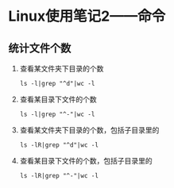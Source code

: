 # Linux使用笔记2——命令

## 统计文件个数

1. 查看某文件夹下目录的个数

	```
	ls -l|grep "^d"|wc -l
	```
	
2. 查看某目录下文件的个数

	```
	ls -l|grep "^-"|wc -l
	```
	
3. 查看某文件夹下目录的个数，包括子目录里的

	```
	ls -lR|grep "^d"|wc -l
	```
	
4. 查看某目录下文件的个数，包括子目录里的

	```
	ls -lR|grep "^-"|wc -l
	```